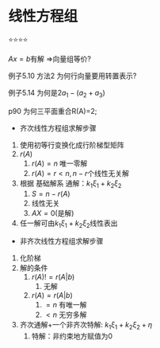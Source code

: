 # 线性方程组

⭐⭐⭐⭐

$Ax=b$有解 =>向量组等价?

例子5.10 方法2 为何行向量要用转置表示?

例子5.14 为何是$2a_1-(a_2+a_3)$

p90 为何三平面重合R(A)=2;

- 齐次线性方程组求解步骤

1. 使用初等行变换化成行阶梯型矩阵
2. $r(A)$
   1. $r(A)=n$ 唯一零解
   2. $r(A)=r<n, n-r$个线性无关解
3. 根据 基础解系 通解：$k_1\xi_1+k_2\xi_2$
   1. $S = n -r(A)$
   2. 线性无关
   3. $AX = 0$(是解)
4. 任一解可由$k_1\xi_1+k_2\xi_2$线性表出

- 非齐次线性方程组求解步骤

1. 化阶梯
2. 解的条件
   1. $r(A) != r(A|b)$
      1. 无解
   2. $r(A) = r(A|b)$
      1. $= n$ 有唯一解
      2. $< n$ 无穷多解
3. 齐次通解+一个非齐次特解: $k_1\xi_1+k_2\xi_2+\eta$
   1. 特解：非约束地方赋值为$0$
